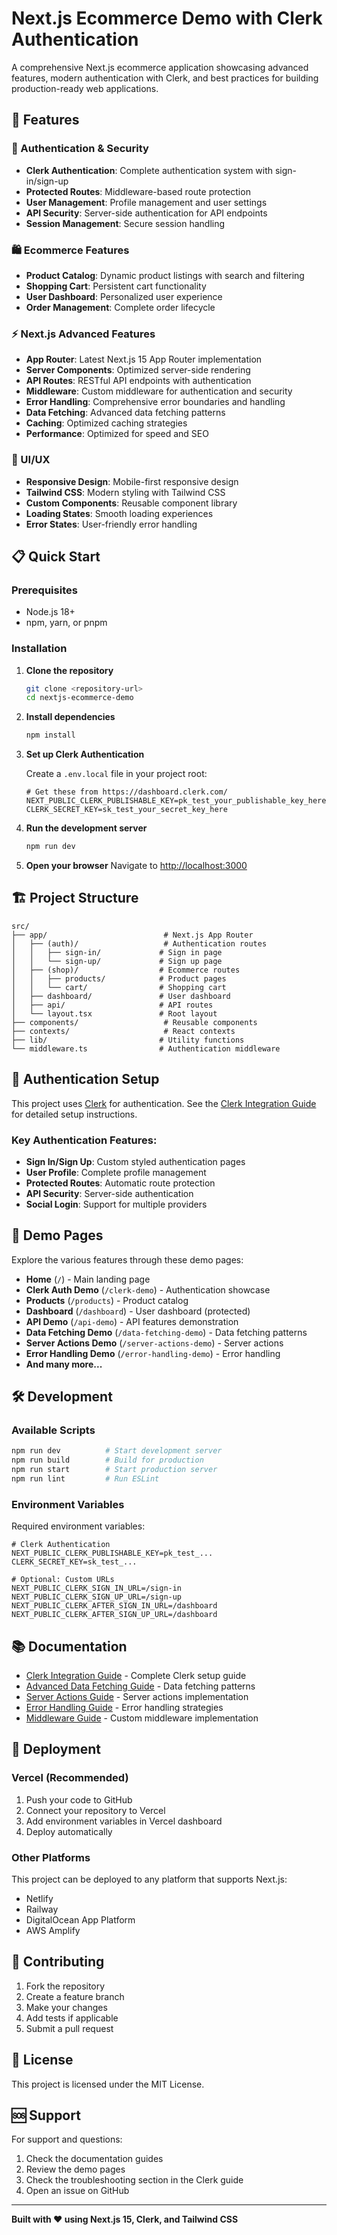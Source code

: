 # Next.js Ecommerce Demo with Clerk Authentication

A comprehensive Next.js ecommerce application showcasing advanced features, modern authentication with Clerk, and best practices for building production-ready web applications.

## 🚀 Features

### 🔐 Authentication & Security
- **Clerk Authentication**: Complete authentication system with sign-in/sign-up
- **Protected Routes**: Middleware-based route protection
- **User Management**: Profile management and user settings
- **API Security**: Server-side authentication for API endpoints
- **Session Management**: Secure session handling

### 🛍️ Ecommerce Features
- **Product Catalog**: Dynamic product listings with search and filtering
- **Shopping Cart**: Persistent cart functionality
- **User Dashboard**: Personalized user experience
- **Order Management**: Complete order lifecycle

### ⚡ Next.js Advanced Features
- **App Router**: Latest Next.js 15 App Router implementation
- **Server Components**: Optimized server-side rendering
- **API Routes**: RESTful API endpoints with authentication
- **Middleware**: Custom middleware for authentication and security
- **Error Handling**: Comprehensive error boundaries and handling
- **Data Fetching**: Advanced data fetching patterns
- **Caching**: Optimized caching strategies
- **Performance**: Optimized for speed and SEO

### 🎨 UI/UX
- **Responsive Design**: Mobile-first responsive design
- **Tailwind CSS**: Modern styling with Tailwind CSS
- **Custom Components**: Reusable component library
- **Loading States**: Smooth loading experiences
- **Error States**: User-friendly error handling

## 📋 Quick Start

### Prerequisites
- Node.js 18+
- npm, yarn, or pnpm

### Installation

1. **Clone the repository**
   ```bash
   git clone <repository-url>
   cd nextjs-ecommerce-demo
   ```

2. **Install dependencies**
   ```bash
   npm install
   ```

3. **Set up Clerk Authentication**

   Create a `.env.local` file in your project root:
   ```env
   # Get these from https://dashboard.clerk.com/
   NEXT_PUBLIC_CLERK_PUBLISHABLE_KEY=pk_test_your_publishable_key_here
   CLERK_SECRET_KEY=sk_test_your_secret_key_here
   ```

4. **Run the development server**
   ```bash
   npm run dev
   ```

5. **Open your browser**
   Navigate to [http://localhost:3000](http://localhost:3000)

## 🏗️ Project Structure

```
src/
├── app/                          # Next.js App Router
│   ├── (auth)/                   # Authentication routes
│   │   ├── sign-in/             # Sign in page
│   │   └── sign-up/             # Sign up page
│   ├── (shop)/                  # Ecommerce routes
│   │   ├── products/            # Product pages
│   │   └── cart/                # Shopping cart
│   ├── dashboard/               # User dashboard
│   ├── api/                     # API routes
│   └── layout.tsx               # Root layout
├── components/                   # Reusable components
├── contexts/                     # React contexts
├── lib/                         # Utility functions
└── middleware.ts                # Authentication middleware
```

## 🔐 Authentication Setup

This project uses [Clerk](https://clerk.com/) for authentication. See the [Clerk Integration Guide](./CLERK_INTEGRATION_GUIDE.md) for detailed setup instructions.

### Key Authentication Features:
- **Sign In/Sign Up**: Custom styled authentication pages
- **User Profile**: Complete profile management
- **Protected Routes**: Automatic route protection
- **API Security**: Server-side authentication
- **Social Login**: Support for multiple providers

## 🧪 Demo Pages

Explore the various features through these demo pages:

- **Home** (`/`) - Main landing page
- **Clerk Auth Demo** (`/clerk-demo`) - Authentication showcase
- **Products** (`/products`) - Product catalog
- **Dashboard** (`/dashboard`) - User dashboard (protected)
- **API Demo** (`/api-demo`) - API features demonstration
- **Data Fetching Demo** (`/data-fetching-demo`) - Data fetching patterns
- **Server Actions Demo** (`/server-actions-demo`) - Server actions
- **Error Handling Demo** (`/error-handling-demo`) - Error handling
- **And many more...**

## 🛠️ Development

### Available Scripts

```bash
npm run dev          # Start development server
npm run build        # Build for production
npm run start        # Start production server
npm run lint         # Run ESLint
```

### Environment Variables

Required environment variables:

```env
# Clerk Authentication
NEXT_PUBLIC_CLERK_PUBLISHABLE_KEY=pk_test_...
CLERK_SECRET_KEY=sk_test_...

# Optional: Custom URLs
NEXT_PUBLIC_CLERK_SIGN_IN_URL=/sign-in
NEXT_PUBLIC_CLERK_SIGN_UP_URL=/sign-up
NEXT_PUBLIC_CLERK_AFTER_SIGN_IN_URL=/dashboard
NEXT_PUBLIC_CLERK_AFTER_SIGN_UP_URL=/dashboard
```

## 📚 Documentation

- [Clerk Integration Guide](./CLERK_INTEGRATION_GUIDE.md) - Complete Clerk setup guide
- [Advanced Data Fetching Guide](./ADVANCED_DATA_FETCHING_GUIDE.md) - Data fetching patterns
- [Server Actions Guide](./SERVER_ACTIONS_GUIDE.md) - Server actions implementation
- [Error Handling Guide](./GLOBAL_ERROR_HANDLING.md) - Error handling strategies
- [Middleware Guide](./MIDDLEWARE_GUIDE.md) - Custom middleware implementation

## 🚀 Deployment

### Vercel (Recommended)

1. Push your code to GitHub
2. Connect your repository to Vercel
3. Add environment variables in Vercel dashboard
4. Deploy automatically

### Other Platforms

This project can be deployed to any platform that supports Next.js:
- Netlify
- Railway
- DigitalOcean App Platform
- AWS Amplify

## 🤝 Contributing

1. Fork the repository
2. Create a feature branch
3. Make your changes
4. Add tests if applicable
5. Submit a pull request

## 📄 License

This project is licensed under the MIT License.

## 🆘 Support

For support and questions:
1. Check the documentation guides
2. Review the demo pages
3. Check the troubleshooting section in the Clerk guide
4. Open an issue on GitHub

---

**Built with ❤️ using Next.js 15, Clerk, and Tailwind CSS**
